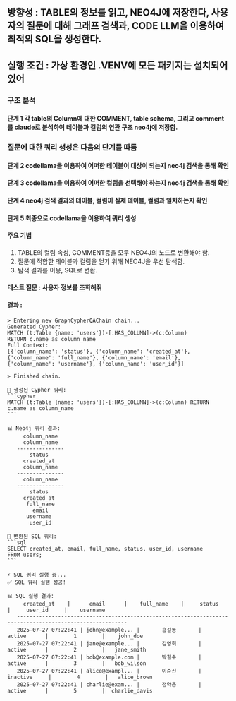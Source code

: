 ## 방향성 : TABLE의 정보를 읽고, NEO4J에 저장한다, 사용자의 질문에 대해 그래프 검색과, CODE LLM을 이용하여 최적의 SQL을 생성한다.
## 실행 조건 : 가상 환경인 .VENV에 모든 패키지는 설치되어 있어
### 구조 분석 
#### 단계 1 각 table의 Column에 대한 COMMENT, table schema, 그리고 comment를 claude로 분석하여 테이블과 컬럼의 연관 구조 neo4j에 저장함.
### 질문에 대한 쿼리 생성은 다음의 단계를 따름
#### 단계 2 codellama을 이용하여 어떠한 테이블이 대상이 되는지 neo4j 검색을 통해 확인
#### 단계 3 codellama을 이용하여 어떠한 컬럼을 선택해야 하는지 neo4j 검색을 통해 확인
#### 단계 4 neo4j 검색 결과의 테이블, 컬럼이 실제 테이블, 컬럼과 일치하는지 확인
#### 단계 5 최종으로 codellama을 이용하여 쿼리 생성

#### 주요 기법
1. TABLE의 컬럼 속성, COMMENT등을 모두 NEO4J의 노드로 변환해야 함.
2. 질문에 적합한 테이블과 컬럼을 얻기 위해 NEO4J을 우선 탐색함.
3. 탐색 결과를 이용, SQL로 변환.

#### 테스트 질문 : 사용자 정보를 조회해줘

#### 결과 : 
~~~
> Entering new GraphCypherQAChain chain...
Generated Cypher:
MATCH (t:Table {name: 'users'})-[:HAS_COLUMN]->(c:Column)
RETURN c.name as column_name
Full Context:
[{'column_name': 'status'}, {'column_name': 'created_at'}, {'column_name': 'full_name'}, {'column_name': 'email'}, {'column_name': 'username'}, {'column_name': 'user_id'}]

> Finished chain.

📝 생성된 Cypher 쿼리:
```cypher
MATCH (t:Table {name: 'users'})-[:HAS_COLUMN]->(c:Column) RETURN c.name as column_name
```

📊 Neo4j 쿼리 결과:
     column_name
     column_name
   ---------------
       status
     created_at
     column_name
   ---------------
     column_name
   ---------------
       status
     created_at
      full_name
        email
      username
       user_id

🔄 변환된 SQL 쿼리:
```sql
SELECT created_at, email, full_name, status, user_id, username
FROM users;
```

⚡ SQL 쿼리 실행 중...
✅ SQL 쿼리 실행 성공!

📊 SQL 실행 결과:
     created_at    |      email      |    full_name    |     status      |     user_id     |    username
   ---------------------------------------------------------------------------------------------------------
   2025-07-27 07:22:41 | john@example... |       홍길동       |     active      |        1        |    john_doe
   2025-07-27 07:22:41 | jane@example... |       김영희       |     active      |        2        |   jane_smith
   2025-07-27 07:22:41 | bob@example.com |       박철수       |     active      |        3        |   bob_wilson
   2025-07-27 07:22:41 | alice@exampl... |       이순신       |    inactive     |        4        |   alice_brown
   2025-07-27 07:22:41 | charlie@exam... |       정약용       |     active      |        5        |  charlie_davis

~~~